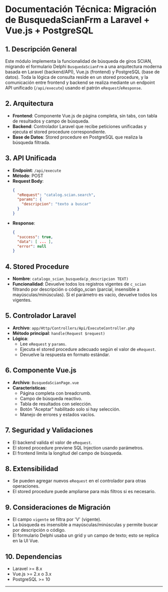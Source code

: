 # Documentación Técnica: Migración de BusquedaScianFrm a Laravel + Vue.js + PostgreSQL

## 1. Descripción General
Este módulo implementa la funcionalidad de búsqueda de giros SCIAN, migrando el formulario Delphi `BusquedaScianFrm` a una arquitectura moderna basada en Laravel (backend/API), Vue.js (frontend) y PostgreSQL (base de datos). Toda la lógica de consulta reside en un stored procedure, y la comunicación entre frontend y backend se realiza mediante un endpoint API unificado (`/api/execute`) usando el patrón `eRequest`/`eResponse`.

## 2. Arquitectura
- **Frontend**: Componente Vue.js de página completa, sin tabs, con tabla de resultados y campo de búsqueda.
- **Backend**: Controlador Laravel que recibe peticiones unificadas y ejecuta el stored procedure correspondiente.
- **Base de Datos**: Stored procedure en PostgreSQL que realiza la búsqueda filtrada.

## 3. API Unificada
- **Endpoint**: `/api/execute`
- **Método**: POST
- **Request Body**:
  ```json
  {
    "eRequest": "catalog.scian.search",
    "params": {
      "descripcion": "texto a buscar"
    }
  }
  ```
- **Response**:
  ```json
  {
    "success": true,
    "data": [ ... ],
    "error": null
  }
  ```

## 4. Stored Procedure
- **Nombre**: `catalogo_scian_busqueda(p_descripcion TEXT)`
- **Funcionalidad**: Devuelve todos los registros vigentes de `c_scian` filtrando por descripción o código_scian (parcial, insensible a mayúsculas/minúsculas). Si el parámetro es vacío, devuelve todos los vigentes.

## 5. Controlador Laravel
- **Archivo**: `app/Http/Controllers/Api/ExecuteController.php`
- **Método principal**: `handle(Request $request)`
- **Lógica**:
  - Lee `eRequest` y `params`.
  - Ejecuta el stored procedure adecuado según el valor de `eRequest`.
  - Devuelve la respuesta en formato estándar.

## 6. Componente Vue.js
- **Archivo**: `BusquedaScianPage.vue`
- **Características**:
  - Página completa con breadcrumb.
  - Campo de búsqueda reactivo.
  - Tabla de resultados con selección.
  - Botón "Aceptar" habilitado solo si hay selección.
  - Manejo de errores y estados vacíos.

## 7. Seguridad y Validaciones
- El backend valida el valor de `eRequest`.
- El stored procedure previene SQL Injection usando parámetros.
- El frontend limita la longitud del campo de búsqueda.

## 8. Extensibilidad
- Se pueden agregar nuevos `eRequest` en el controlador para otras operaciones.
- El stored procedure puede ampliarse para más filtros si es necesario.

## 9. Consideraciones de Migración
- El campo `vigente` se filtra por 'V' (vigente).
- La búsqueda es insensible a mayúsculas/minúsculas y permite buscar por descripción o código.
- El formulario Delphi usaba un grid y un campo de texto; esto se replica en la UI Vue.

## 10. Dependencias
- Laravel >= 8.x
- Vue.js >= 2.x o 3.x
- PostgreSQL >= 10

---
